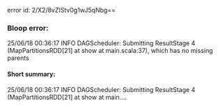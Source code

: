error id: 2/X2/8vZIStv0g1wJ5qNbg==
### Bloop error:

25/06/18 00:36:17 INFO DAGScheduler: Submitting ResultStage 4 (MapPartitionsRDD[21] at show at main.scala:37), which has no missing parents
#### Short summary: 

25/06/18 00:36:17 INFO DAGScheduler: Submitting ResultStage 4 (MapPartitionsRDD[21] at show at main....